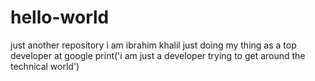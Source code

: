 # hello-world
just another repository
i am ibrahim khalil just doing my thing as a top developer at google
print('i am just a developer trying to get around the technical world')
